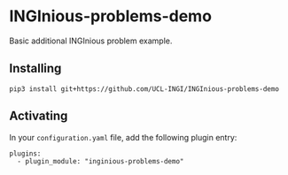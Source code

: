 # INGInious-problems-demo

Basic additional INGInious problem example.

## Installing

    pip3 install git+https://github.com/UCL-INGI/INGInious-problems-demo

## Activating

In your ``configuration.yaml`` file, add the following plugin entry:

    plugins:
      - plugin_module: "inginious-problems-demo"

